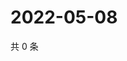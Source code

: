 # 2022-05-08

共 0 条

<!-- BEGIN WEIBO -->
<!-- 最后更新时间 Sun May 08 2022 01:15:13 GMT+0800 (China Standard Time) -->

<!-- END WEIBO -->
